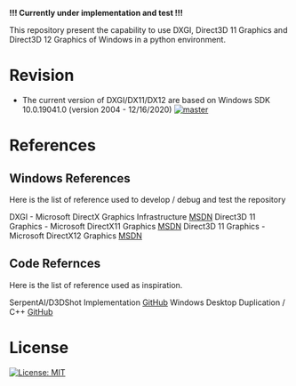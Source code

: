 **!!! Currently under implementation and test !!!**

This repository present the capability to use DXGI, Direct3D 11 Graphics and Direct3D 12 Graphics of Windows in a python environment.

# Revision 

- The current version of DXGI/DX11/DX12 are based on Windows SDK 10.0.19041.0 (version 2004 - 12/16/2020)
[![master](https://travis-ci.com/Hellikandra/pyDXGID3D.svg?branch=master)](https://travis-ci.com/github/Hellikandra/pyDXGID3D)

# References

## Windows References

Here is the list of reference used to develop / debug and test the repository

DXGI - Microsoft DirectX Graphics Infrastructure [MSDN](https://docs.microsoft.com/en-us/windows/win32/api/_direct3ddxgi/)
Direct3D 11 Graphics - Microsoft DirectX11 Graphics [MSDN](https://docs.microsoft.com/en-us/windows/win32/api/_direct3d11/)
Direct3D 11 Graphics - Microsoft DirectX12 Graphics [MSDN](https://docs.microsoft.com/en-us/windows/win32/api/_direct3d12/)

## Code Refernces

Here is the list of reference used as inspiration.

SerpentAI/D3DShot Implementation [GitHub](https://github.com/SerpentAI/D3DShot)
Windows Desktop Duplication / C++ [GitHub](https://github.com/microsoftarchive/msdn-code-gallery-microsoft/tree/master/Official%20Windows%20Platform%20Sample/DXGI%20desktop%20duplication%20sample)

# License

[![License: MIT](https://img.shields.io/badge/License-MIT-yellow.svg)](https://opensource.org/licenses/MIT)